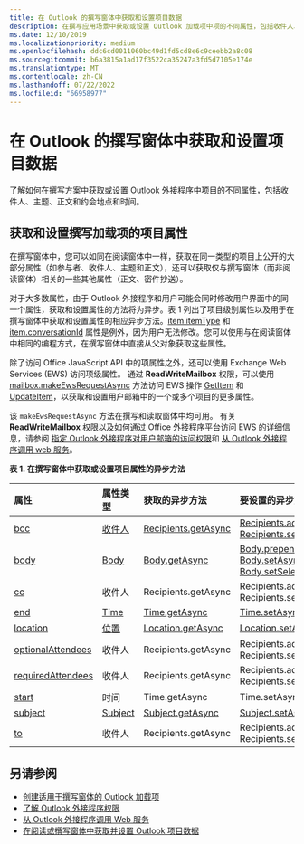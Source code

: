 ```yaml
---
title: 在 Outlook 的撰写窗体中获取和设置项目数据
description: 在撰写应用场景中获取或设置 Outlook 加载项中项的不同属性，包括收件人、主题、正文和约会地点和时间。
ms.date: 12/10/2019
ms.localizationpriority: medium
ms.openlocfilehash: ddc6cd0011060bc49d1fd5cd8e6c9ceebb2a8c08
ms.sourcegitcommit: b6a3815a1ad17f3522ca35247a3fd5d7105e174e
ms.translationtype: MT
ms.contentlocale: zh-CN
ms.lasthandoff: 07/22/2022
ms.locfileid: "66958977"
---
```

# <a name="get-and-set-item-data-in-a-compose-form-in-outlook"></a>在 Outlook 的撰写窗体中获取和设置项目数据

了解如何在撰写方案中获取或设置 Outlook 外接程序中项目的不同属性，包括收件人、主题、正文和约会地点和时间。

## <a name="getting-and-setting-item-properties-for-a-compose-add-in"></a>获取和设置撰写加载项的项目属性

在撰写窗体中，您可以如同在阅读窗体中一样，获取在同一类型的项目上公开的大部分属性（如参与者、收件人、主题和正文），还可以获取仅与撰写窗体（而非阅读窗体）相关的一些其他属性（正文、密件抄送）。

对于大多数属性，由于 Outlook 外接程序和用户可能会同时修改用户界面中的同一个属性，获取和设置属性的方法将为异步。表 1 列出了项目级别属性以及用于在撰写窗体中获取和设置属性的相应异步方法。[item.itemType](/javascript/api/requirement-sets/outlook/preview-requirement-set/office.context.mailbox.item#properties) 和 [item.conversationId](/javascript/api/requirement-sets/outlook/preview-requirement-set/office.context.mailbox.item#properties) 属性是例外，因为用户无法修改。您可以使用与在阅读窗体中相同的编程方式，在撰写窗体中直接从父对象获取这些属性。

除了访问 Office JavaScript API 中的项属性之外，还可以使用 Exchange Web Services (EWS) 访问项级属性。 通过 **ReadWriteMailbox** 权限，可以使用 [mailbox.makeEwsRequestAsync](/javascript/api/requirement-sets/outlook/preview-requirement-set/office.context.mailbox#methods) 方法访问 EWS 操作 [GetItem](/exchange/client-developer/web-service-reference/getitem-operation) 和 [UpdateItem](/exchange/client-developer/web-service-reference/updateitem-operation)，以获取和设置用户邮箱中的一个或多个项目的更多属性。

该 `makeEwsRequestAsync` 方法在撰写和读取窗体中均可用。 有关 **ReadWriteMailbox** 权限以及如何通过 Office 外接程序平台访问 EWS 的详细信息，请参阅 [指定 Outlook 外接程序对用户邮箱的访问权限](understanding-outlook-add-in-permissions.md)和 [从 Outlook 外接程序调用 web 服务](web-services.md)。

**表 1. 在撰写窗体中获取或设置项目属性的异步方法**

| 属性 | 属性类型 | 获取的异步方法 | 要设置的异步方法 |
|:-----|:-----|:-----|:-----|
|[bcc](/javascript/api/requirement-sets/outlook/preview-requirement-set/office.context.mailbox.item#properties)|[收件人](/javascript/api/outlook/office.recipients)|[Recipients.getAsync](/javascript/api/outlook/office.recipients#outlook-office-recipients-getasync-member(1))|[Recipients.addAsync](/javascript/api/outlook/office.recipients#outlook-office-recipients-addasync-member(1)), [Recipients.setAsync](/javascript/api/outlook/office.recipients#outlook-office-recipients-setasync-member(1))|
|[body](/javascript/api/requirement-sets/outlook/preview-requirement-set/office.context.mailbox.item#properties)|[Body](/javascript/api/outlook/office.body)|[Body.getAsync](/javascript/api/outlook/office.body#outlook-office-body-getasync-member(1))|[Body.prependAsync](/javascript/api/outlook/office.body#outlook-office-body-prependasync-member(1)), [Body.setAsync](/javascript/api/outlook/office.body#outlook-office-body-setasync-member(1)), [Body.setSelectedDataAsync](/javascript/api/outlook/office.body#outlook-office-body-setselecteddataasync-member(1))|
|[cc](/javascript/api/requirement-sets/outlook/preview-requirement-set/office.context.mailbox.item#properties)|收件人|Recipients.getAsync|Recipients.addAsync Recipients.setAsync|
|[end](/javascript/api/requirement-sets/outlook/preview-requirement-set/office.context.mailbox.item#properties)|[Time](/javascript/api/outlook/office.time)|[Time.getAsync](/javascript/api/outlook/office.time#outlook-office-time-getasync-member(1))|[Time.setAsync](/javascript/api/outlook/office.time#outlook-office-time-setasync-member(1))|
|[location](/javascript/api/requirement-sets/outlook/preview-requirement-set/office.context.mailbox.item#properties)|[位置](/javascript/api/outlook/office.location)|[Location.getAsync](/javascript/api/outlook/office.location#outlook-office-location-getasync-member(1))|[Location.setAsync](/javascript/api/outlook/office.location#outlook-office-location-setasync-member(1))|
|[optionalAttendees](/javascript/api/requirement-sets/outlook/preview-requirement-set/office.context.mailbox.item#properties)|收件人|Recipients.getAsync|Recipients.addAsync Recipients.setAsync|
|[requiredAttendees](/javascript/api/requirement-sets/outlook/preview-requirement-set/office.context.mailbox.item#properties)|收件人|Recipients.getAsync|Recipients.addAsync Recipients.setAsync|
|[start](/javascript/api/requirement-sets/outlook/preview-requirement-set/office.context.mailbox.item#properties)|时间|Time.getAsync|Time.setAsync|
|[subject](/javascript/api/requirement-sets/outlook/preview-requirement-set/office.context.mailbox.item#properties)|[Subject](/javascript/api/outlook/office.subject)|[Subject.getAsync](/javascript/api/outlook/office.subject#outlook-office-subject-getasync-member(1))|[Subject.setAsync](/javascript/api/outlook/office.subject#outlook-office-subject-setasync-member(1))|
|[to](/javascript/api/requirement-sets/outlook/preview-requirement-set/office.context.mailbox.item#properties)|收件人|Recipients.getAsync|Recipients.addAsync Recipients.setAsync|

## <a name="see-also"></a>另请参阅

- [创建适用于撰写窗体的 Outlook 加载项](compose-scenario.md)
- [了解 Outlook 外接程序权限](understanding-outlook-add-in-permissions.md)
- [从 Outlook 外接程序调用 Web 服务](web-services.md)
- [在阅读或撰写窗体中获取并设置 Outlook 项目数据](item-data.md)
